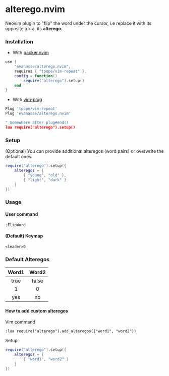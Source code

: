 # alterego.nvim
Neovim plugin to "flip" the word under the cursor, i.e replace it with its opposite a.k.a. its **alterego**.

### Installation
-   With [packer.nvim](https://github.com/wbthomason/packer.nvim)
```lua
use {
    "evanasse/alterego.nvim",
    requires { "tpope/vim-repeat" },
    config = function()
        require("alterego").setup()
    end
}
```
-   With [vim-plug](https://github.com/junegunn/vim-plug)
```lua
Plug 'tpope/vim-repeat'
Plug 'evanasse/alterego.nvim'

" Somewhere after plug#end()
lua require("alterego").setup()
```

### Setup
(Optional) You can provide additional alteregos (word pairs) or overwrite the default ones.
```lua
require("alterego").setup({
    alteregos = {
        { "young", "old" },
        { "light", "dark" }
    }
})
```

### Usage
#### User command
```vim
:FlipWord
```
#### (Default) Keymap
```vim
<leader>0
```

### Default Alteregos
|Word1|Word2|
|:---:|:---:|
|true |false|
|1    |0    |
|yes  |no   |

#### How to add custom alteregos
Vim command
```vim
:lua require("alterego").add_alteregos({"word1", "word2"})
```
Setup
```lua
require("alterego").setup({
    alteregos = {
        { "word1", "word2" }
    }
})
```
